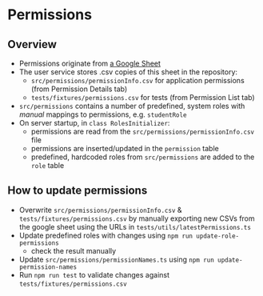 # Permissions 

## Overview

- Permissions originate from [a Google Sheet](https://docs.google.com/spreadsheets/d/1C1g-Q3UUsBBnDTXIFq75FSNdRN9Mr1qbJzyTYlpTePU)
- The user service stores .csv copies of this sheet in the repository:
    - `src/permissions/permissionInfo.csv` for application permissions (from Permission Details tab)
    - `tests/fixtures/permissions.csv` for tests (from Permission List tab)
- `src/permissions` contains a number of predefined, system roles with _manual_ mappings to permissions, e.g. `studentRole`
- On server startup, in `class RolesInitializer`:
    - permissions are read from the `src/permissions/permissionInfo.csv` file
    - permissions are inserted/updated in the `permission` table
    - predefined, hardcoded roles from `src/permissions` are added to the `role` table


## How to update permissions

- Overwrite `src/permissions/permissionInfo.csv` & `tests/fixtures/permissions.csv` by manually exporting new CSVs from the google sheet using the URLs in `tests/utils/latestPermissions.ts`
- Update predefined roles with changes using `npm run update-role-permissions`
  - check the result manually
- Update `src/permissions/permissionNames.ts` using `npm run update-permission-names`
- Run `npm run test` to validate changes against `tests/fixtures/permissions.csv`
